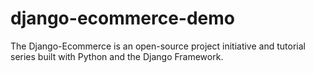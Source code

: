 # django-ecommerce-demo
The Django-Ecommerce is an open-source project initiative and tutorial series built with Python and the Django Framework.
